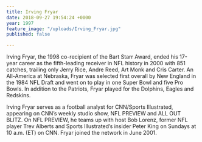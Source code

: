 ```yaml
---
title: Irving Fryar
date: 2018-09-27 19:54:24 +0000
year: 1997
feature_image: "/uploads/Irving_Fryar.jpg"
published: false

---
```

Irving Fryar, the 1998 co-recipient of the Bart Starr Award, ended his 17-year career as the fifth-leading receiver in NFL history in 2000 with 851 catches, trailing only Jerry Rice, Andre Reed, Art Monk and Cris Carter. An All-America at Nebraska, Fryar was selected first overall by New England in the 1984 NFL Draft and went on to play in one Super Bowl and five Pro Bowls. In addition to the Patriots, Fryar played for the Dolphins, Eagles and Redskins.

Irving Fryar serves as a football analyst for CNN/Sports Illustrated, appearing on CNN’s weekly studio show, NFL PREVIEW and ALL OUT BLITZ. On NFL PREVIEW, he teams up with host Bob Lorenz, former NFL player Trev Alberts and Sports Illustrated’s insider Peter King on Sundays at 10 a.m. (ET) on CNN. Fryar joined the network in June 2001.